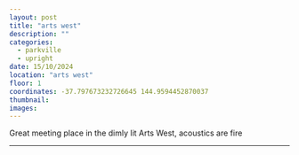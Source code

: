 ```yaml
---
layout: post
title: "arts west"
description: ""
categories:
  - parkville
  - upright
date: 15/10/2024
location: "arts west"
floor: 1
coordinates: -37.797673232726645 144.9594452870037
thumbnail: 
images:
---
```


Great meeting place in the dimly lit Arts West, acoustics are fire

---
